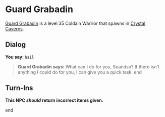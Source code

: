 # Guard Grabadin



[Guard Grabadin](/npc/121019) is a level 35 Coldain Warrior that spawns in [Crystal Caverns](/zone/121).



## Dialog

**You say:** `hail`



>**Guard Grabadin says:** What can I do for you, Soandso? If there isn't anything I could do for you, I can give you a quick task.
end



## Turn-Ins



**This NPC *should* return incorrect items given.**

end
